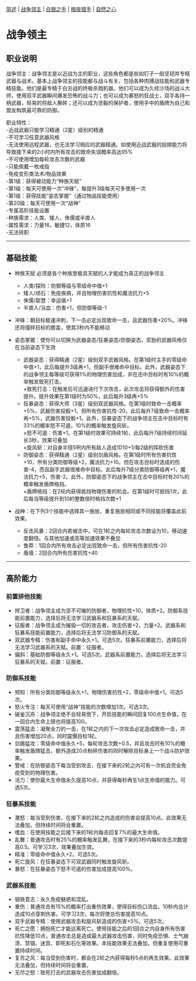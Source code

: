 [简述](README.md) | [战争领主](README-FIGHTER.md) | [白银之手](README-PALADIN.md) | [暗夜猎手](README-THIEF.md) | [自然之心](README-SHAMAN.md)
# 战争领主

## 职业说明
战争领主：战争领主是以近战为主的职业，这些角色都是些如钉子一般坚韧并专精武器与战术。基本上战争领主的技能都与战斗有关，包括各种肉搏战技能和武器专精技能。他们是最专精于白刃战的终极杀戮机器。他们可以成为久经沙场的战斗大师，使用双手武器瞬间爆发恐怖的战斗力；也可以成为暴怒的狂战士，双手各持一柄武器，轻易的将敌人撕碎；还可以成为坚毅的保护者，使用手中的盾牌为自己和盟友构筑最可靠的防御。  

职业特性：  
-近战武器只能学习精通（2星）级别的精通  
-不可学习任意武器风格  
-无法使用远程武器，也无法学习相应的武器精通。如使用近战武器的投掷能力将导致接下来的2小时内所有攻击的致命失误概率高达95%  
-不可使用增加每轮攻击次数的武器  
-只能佩戴一枚戒指  
-免疫变形类法术/物品效果  
-第1级：获得被动能力“种族天赋”  
-第1级：每天可使用一次“冲锋”，每提升3级每天可多使用一次  
-第1级：获得技能“姿态掌握”（通过物品技能使用）  
-第20级：每天可使用一次“战神”  
-专属高阶技能设置  
-种族需求：人类、矮人、侏儒或半兽人  
-属性需求：力量16，敏捷12，体质16  
-无法转职

--- 
## 基础技能

- 种族天赋
必须是各个种族里极具天赋的人才能成为真正的战争领主
	- 人类/探险：防御等级与零级命中值+1
	- 矮人/顽石：免疫疾病，并且物理伤害抗性和魔法抗力+5
	- 侏儒/聪慧：幸运值+1
	- 半兽人/浴血：伤害+1，但防御等级-1

- 冲锋：朝目标极速冲刺，下一击必定出现致命一击，且武器伤害+20%。冲锋还将撞碎目标的膝盖，使其3秒内不能移动

- 姿态掌握：使你可以切换为武器姿态/狂暴姿态/防御姿态，奖励的武器风格仅在当前姿态下生效
	- 武器姿态：获得精通（2星）级别双手武器风格。在第1级时主手的零级命中值+1，此后每提升3级再+1，但副手很难命中目标。此外，武器姿态下的战争领主每等级可获得1%的物理伤害加成，并在击中目标时有10%的概率触发致死打击。  
		×致死打击：在触发后可迅速进行下次攻击，此次攻击将获得额外的伤害提升。提升效果在第1级时为50%，此后每升3级再+5%
	- 狂暴姿态：获得大师（3星）级别双武器风格。在第1级时致命一击概率+5%，武器伤害投骰+1，但所有伤害抗性-20。此后每升7级致命一击概率再+5%，武器伤害投骰+1。此外，狂暴姿态下的战争领主在击中目标时有33%的概率怒不可遏，10%的概率触发旋风斩。  
		×怒不可遏：伤害+1。在第1级时效果可持续1轮，此后每升7级持续时间延长3秒。效果可叠加  
		×旋风斩：对自身半径5呎内所有敌人造成1D10+1/每2级的挥砍伤害
	- 防御姿态：获得精通（2星）级别剑盾风格。在第1级时所有伤害抗性+10，所有分类防御等级+2，魔法抗力+10。但在攻击目标时造成的伤害-4，而且副手武器很难命中目标。此后每升7级分类防御等级再+1，魔法抗力+5，伤害-2。此外，防御姿态下的战争领主在击中目标时有20%的概率触发盾牌格挡。  
		×盾牌格挡：在2轮内获得抵挡物理伤害的机会。在第1级时可抵挡1次，此后每当等级提升到10的整数倍时格挡次数+1

- 战神：在下列3个技能中选择其一施放，重复施放相同或不同技能将覆盖此前效果。
	- 反击风暴：2回合内若被击中，可在1轮之内每轮攻击次数设为10，移动速度翻倍。与其他加速或高等加速效果不叠加
	- 鲁莽：1回合内所有攻击必定出现致命一击，但所有伤害抗性-20
	- 盾墙：2回合内所有伤害抗性+40

--- 	
## 高阶能力

### 前置排他技能

- 捍卫者：战争领主成为坚不可摧的防御者，物理抗性+10，体质+2。防御系技能前置能力，选择后将无法学习武器系和狂暴系的天赋。
- 征服者：战争领主成为摧毁一切的攻击者，攻击伤害+2，力量+2。武器系和狂暴系技能前置能力，选择后将无法学习防御系的天赋。
- 双武器专精：伤害和副手命中永久+1。可选5次。狂暴系前置能力，选择后将无法学习武器系的天赋。前置：征服者。
- 偏斜：基础防御等级永久+1。可选5次。武器系前置能力，选择后将无法学习狂暴系的天赋。前置：征服者。

### 防御系技能

- 预知：所有分类防御等级永久+1，物理伤害抗性+2，零级命中值+1。可选5次。
- 怒火专注：每天可使用“战神”技能的次数增加1次。可选3次。
- 破釜沉舟：战争领主绝不会轻易倒下，开启技能的瞬间回复100点生命值，在一回合内生命上限也将提高100。
- 震荡猛击：凝聚全力的一击，在1轮之内的下一次攻击必定造成致命一击，并且伤害增加20点，同时震慑目标1轮。
- 剑盾猛攻：零级命中值永久+5，每轮攻击次数+0.5，并且攻击时有10%的概率触发盾牌猛击，额外造成20点粉碎伤害的同时解除目标身上一个战斗防护效果。
- 警戒：在防御姿态下每当受到攻击，在接下来的2轮之内可有一次机会完全免疫受到的物理伤害。
- 活力：使你最大生命值永久提高10点，并获得每秒再生1点生命值的能力。可选5次。

### 狂暴系技能

- 激怒：每当受到伤害，在接下来的2轮之内造成的伤害会提高10点。此效果无法叠加，但持续时间将会重置。
- 嗜血：在使用技能之后接下来的1轮内每击回复7%的最大生命值。
- 乱舞：普通攻击时有25%的概率触发乱舞，在接下来的3秒内每轮攻击次数提高0.5。可学习3次，效果叠加生效。
- 精准：零级命中值永久+2。可选5次。
- 死亡旋风：在狂暴姿态下可双武器同时触发旋风斩。
- 暴怒：在狂暴姿态下怒不可遏的伤害加成提高100%。

### 武器系技能

- 钢铁意志：永久免疫魅惑和混乱。
- 重伤：普通攻击有15%的概率打出重伤效果，使得目标伤口流血，10秒内总计造成10点穿刺伤害。可学习3次，每次将使总伤害提高10点。
- 双手武器专精：使用武器攻击和旋风斩造成的伤害+5%。可选5次。 
- 死亡之愿：拥抱死亡才能远离死亡。使用技能之后的1回合之内自身所有伤害抗性降低10点，普通攻击总是造成最大武器攻击伤害，同时免疫恐惧、士气崩溃、禁锢、迷宫、即死和石化等效果。本技能效果无法叠加，但重复使用可重置持续时间。
- 复苏之风：每当受到伤害时，都会在2轮之内获得每秒5点的再生效果。此效果无法叠加，但持续时间将会重置。
- 无尽之怒：致死打击的武器攻击伤害加成翻倍。

